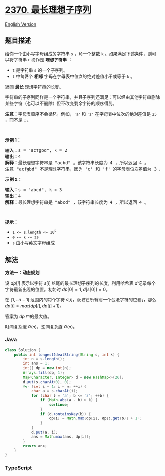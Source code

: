 # [2370. 最长理想子序列](https://leetcode.cn/problems/longest-ideal-subsequence)

[English Version](/solution/2300-2399/2370.Longest%20Ideal%20Subsequence/README_EN.md)

## 题目描述

<!-- 这里写题目描述 -->

<p>给你一个由小写字母组成的字符串 <code>s</code> ，和一个整数 <code>k</code> 。如果满足下述条件，则可以将字符串 <code>t</code> 视作是 <strong>理想字符串</strong> ：</p>

<ul>
	<li><code>t</code> 是字符串 <code>s</code> 的一个子序列。</li>
	<li><code>t</code> 中每两个 <strong>相邻</strong> 字母在字母表中位次的绝对差值小于或等于 <code>k</code> 。</li>
</ul>

<p>返回 <strong>最长</strong> 理想字符串的长度。</p>

<p>字符串的子序列同样是一个字符串，并且子序列还满足：可以经由其他字符串删除某些字符（也可以不删除）但不改变剩余字符的顺序得到。</p>

<p><strong>注意：</strong>字母表顺序不会循环。例如，<code>'a'</code> 和 <code>'z'</code> 在字母表中位次的绝对差值是 <code>25</code> ，而不是 <code>1</code> 。</p>

<p>&nbsp;</p>

<p><strong>示例 1：</strong></p>

<pre>
<strong>输入：</strong>s = "acfgbd", k = 2
<strong>输出：</strong>4
<strong>解释：</strong>最长理想字符串是 "acbd" 。该字符串长度为 4 ，所以返回 4 。
注意 "acfgbd" 不是理想字符串，因为 'c' 和 'f' 的字母表位次差值为 3 。</pre>

<p><strong>示例 2：</strong></p>

<pre>
<strong>输入：</strong>s = "abcd", k = 3
<strong>输出：</strong>4
<strong>解释：</strong>最长理想字符串是 "abcd" ，该字符串长度为 4 ，所以返回 4 。
</pre>

<p>&nbsp;</p>

<p><strong>提示：</strong></p>

<ul>
	<li><code>1 &lt;= s.length &lt;= 10<sup>5</sup></code></li>
	<li><code>0 &lt;= k &lt;= 25</code></li>
	<li><code>s</code> 由小写英文字母组成</li>
</ul>

## 解法

**方法一：动态规划**

设 $dp[i]$ 表示以字符 $s[i]$ 结尾的最长理想子序列的长度，利用哈希表 $d$ 记录每个字符最新出现的位置。初始时 $dp[0]=1$, $d[s[0]]=0$。

在 $[1,..n-1]$ 范围内的每个字符 $s[i]$，获取它所有前一个合法字符的位置 $j$，那么 $dp[i]=max(dp[i], dp[j]+1)$。

答案为 $dp$ 中的最大值。

时间复杂度 $O(n)$，空间复杂度 $O(n)$。

### **Java**

```java
class Solution {
    public int longestIdealString(String s, int k) {
        int n = s.length();
        int ans = 1;
        int[] dp = new int[n];
        Arrays.fill(dp, 1);
        Map<Character, Integer> d = new HashMap<>(26);
        d.put(s.charAt(0), 0);
        for (int i = 1; i < n; ++i) {
            char a = s.charAt(i);
            for (char b = 'a'; b <= 'z'; ++b) {
                if (Math.abs(a - b) > k) {
                    continue;
                }
                if (d.containsKey(b)) {
                    dp[i] = Math.max(dp[i], dp[d.get(b)] + 1);
                }
            }
            d.put(a, i);
            ans = Math.max(ans, dp[i]);
        }
        return ans;
    }
}
```

### **TypeScript**
